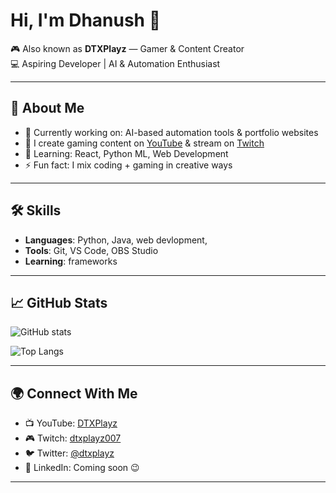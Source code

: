 # Hi, I'm Dhanush 👋  

🎮 Also known as **DTXPlayz** — Gamer & Content Creator  
💻 Aspiring Developer | AI & Automation Enthusiast  

---
 
## 🚀 About Me
- 🔭 Currently working on: AI-based automation tools & portfolio websites  
- 🎥 I create gaming content on [YouTube]([(https://www.youtube.com/@DTXgaming007)]) & stream on [Twitch](https://twitch.tv/dtxplayz007)  
- 🌱 Learning: React, Python ML, Web Development  
- ⚡ Fun fact: I mix coding + gaming in creative ways  

---

## 🛠 Skills
- **Languages**: Python, Java, web devlopment, 
- **Tools**: Git, VS Code, OBS Studio  
- **Learning**: frameworks  

---

## 📈 GitHub Stats
![GitHub stats](https://github-readme-stats.vercel.app/api?username=DTXplayz&show_icons=true&theme=tokyonight)  

![Top Langs](https://github-readme-stats.vercel.app/api/top-langs/?username=DTXplayz&layout=compact&theme=tokyonight)  

---

## 🌍 Connect With Me
- 📺 YouTube: [DTXPlayz](https://youtube.com/@DTXPlayz)  
- 🎮 Twitch: [dtxplayz007](https://twitch.tv/dtxplayz007)  
- 🐦 Twitter: [@dtxplayz](https://twitter.com/dtxplayz)  
- 💼 LinkedIn: Coming soon 😉  

---
